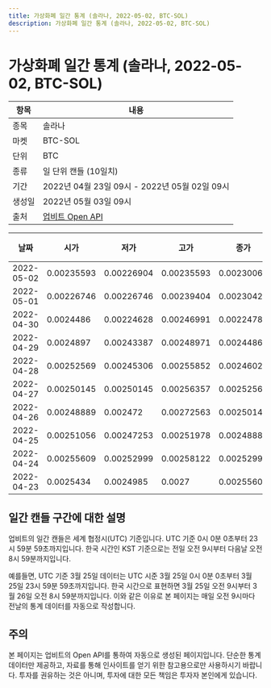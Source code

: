 ```yaml
---
title: 가상화폐 일간 통계 (솔라나, 2022-05-02, BTC-SOL)
description: 가상화폐 일간 통계 (솔라나, 2022-05-02, BTC-SOL)
---
```



가상화폐 일간 통계 (솔라나, 2022-05-02, BTC-SOL)
===

|항목|내용|
|--|--|
|종목|솔라나|
|마켓|BTC-SOL|
|단위|BTC|
|종류|일 단위 캔들 (10일치)|
|기간|2022년 04월 23일 09시 - 2022년 05월 02일 09시|
|생성일|2022년 05월 03일 09시|
|출처|[업비트 Open API](https://docs.upbit.com)|


|날짜|시가|저가|고가|종가|비고|
|--|--|--|--|--|--|
|2022-05-02|0.00235593|0.00226904|0.00235593|0.00230068|    |
|2022-05-01|0.00226746|0.00226746|0.00239404|0.00230426|    |
|2022-04-30|0.0024486|0.00224628|0.00246991|0.00224788|    |
|2022-04-29|0.0024897|0.00243387|0.00248971|0.0024486|    |
|2022-04-28|0.00252569|0.00245306|0.00255852|0.00246024|    |
|2022-04-27|0.00250145|0.00250145|0.00256357|0.00252569|    |
|2022-04-26|0.00248889|0.002472|0.00272563|0.00250145|    |
|2022-04-25|0.00251056|0.00247253|0.00251978|0.00248889|    |
|2022-04-24|0.00255609|0.00252999|0.00258122|0.00252999|    |
|2022-04-23|0.0025434|0.0024985|0.0027|0.00255609|    |


일간 캔들 구간에 대한 설명
---


업비트의 일간 캔들은 세계 협정시(UTC) 기준입니다. 
UTC 기준 0시 0분 0초부터 23시 59분 59초까지입니다. 
한국 시간인 KST 기준으로는 전일 오전 9시부터 다음날 오전 8시 59분까지입니다. 


예를들면, UTC 기준 3월 25일 데이터는 UTC 시준 3월 25일 0시 0분 0초부터 3월 25일 23시 59분 59초까지입니다. 
한국 시간으로 표현하면 3월 25일 오전 9시부터 3월 26일 오전 8시 59분까지입니다. 
이와 같은 이유로 본 페이지는 매일 오전 9시마다 전날의 통계 데이터를 자동으로 작성합니다. 


주의
---


본 페이지는 업비트의 Open API를 통하여 자동으로 생성된 페이지입니다. 
단순한 통계 데이터만 제공하고, 자료를 통해 인사이트를 얻기 위한 참고용으로만 사용하시기 바랍니다. 
투자를 권유하는 것은 아니며, 투자에 대한 모든 책임은 투자자 본인에게 있습니다. 
